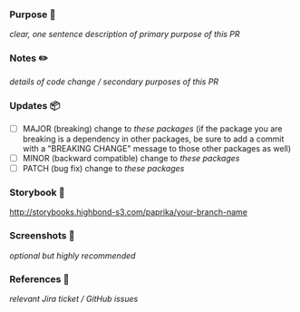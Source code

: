 ### Purpose 🚀
_clear, one sentence description of primary purpose of this PR_

### Notes ✏️
_details of code change / secondary purposes of this PR_

### Updates 📦
- [ ] MAJOR (breaking) change to _these packages_ (if the package you are breaking is a dependency in other packages, be sure to add a commit with a "BREAKING CHANGE" message to those other packages as well)
- [ ] MINOR (backward compatible) change to _these packages_
- [ ] PATCH (bug fix) change to _these packages_

### Storybook 📕
http://storybooks.highbond-s3.com/paprika/your-branch-name

### Screenshots 📸
_optional but highly recommended_

### References 🔗
_relevant Jira ticket / GitHub issues_


<!--
### Resources 🔖

Paprika README —
https://github.com/acl-services/paprika/blob/master/README.md

Contributing Guidelines —
https://github.com/acl-services/paprika/wiki/Contributing-Guidelines

Conventional Commits —
https://www.conventionalcommits.org/

Ask for help —
https://github.com/acl-services/paprika/issues/new?template=help_wanted.md

-->

